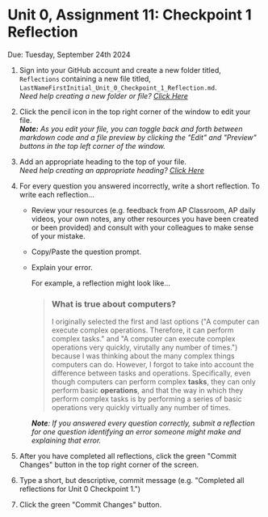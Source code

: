 # Unit 0, Assignment 11: Checkpoint 1 Reflection
Due: Tuesday, September 24th 2024

1. Sign into your GitHub account and create a new folder titled, `Reflections` containing a new file titled, `LastNameFirstInitial_Unit_0_Checkpoint_1_Reflection.md`.<br>*Need help creating a new folder or file? [Click Here](https://github.com/MrJSwotinsky/AP_Computer_Science_Principles/blob/main/Resources/How_To_Create_Folders_and_Files.md)*
2. Click the pencil icon in the top right corner of the window to edit your file.<br>***Note:** As you edit your file, you can toggle back and forth between markdown code and a file preview by clicking the "Edit" and "Preview" buttons in the top left corner of the window.*
3. Add an appropriate heading to the top of your file.<br>*Need help creating an appropriate heading? [Click Here](https://github.com/MrJSwotinsky/AP_Computer_Science_Principles/blob/main/Resources/How_To_Create_an_Appropriate_Heading.md)*
4. For every question you answered incorrectly, write a short reflection.  To write each reflection...
   * Review your resources (e.g. feedback from AP Classroom, AP daily videos, your own notes, any other resources you have been created or been provided) and consult with your colleagues to make sense of your mistake.
   * Copy/Paste the question prompt.
   * Explain your error.

     For example, a reflection might look like...
  
     > ### What is true about computers?
     > I originally selected the first and last options ("A computer can execute complex operations.  Therefore, it can perform complex tasks." and "A computer can execute complex operations very quickly, virutally any number of times.") because I was thinking about the many complex things computers can do.  However, I forgot to take into account the difference between tasks and operations.  Specifically, even though computers can perform complex **tasks**, they can only perform basic **operations**, and that the way in which they perform complex tasks is by performing a series of basic operations very quickly virtually any number of times.

      ***Note**: If you answered every question correctly, submit a reflection for one question identifying an error someone might make and explaining that error.*

5.  After you have completed all reflections, click the green "Commit Changes" button in the top right corner of the screen.
6.  Type a short, but descriptive, commit message (e.g. "Completed all reflections for Unit 0 Checkpoint 1.")
7.  Click the green "Commit Changes" button.
